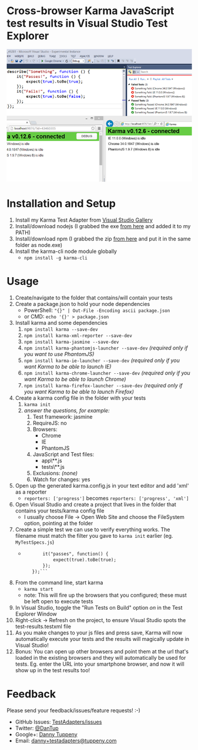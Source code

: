 ﻿Cross-browser Karma JavaScript test results in Visual Studio Test Explorer
=========

[![Screenshot of Karma tests in Visual Studio Test Explorer; click for video](DanTup.TestAdapters.Karma.Vsix/Screenshot.png)](http://www.youtube.com/watch?v=-28j6Ek8D7w)



Installation and Setup
===

1. Install my Karma Test Adapter from [Visual Studio Gallery](http://visualstudiogallery.msdn.microsoft.com/bfe6feb7-7ec4-4e8e-9d90-cf6ea2cd2169)
2. Install/download nodejs (I grabbed the exe [from here](http://nodejs.org/dist/) and added it to my PATH)
3. Install/download npm (I grabbed the zip [from here](http://nodejs.org/dist/npm/) and put it in the same folder as node.exe)
4. Install the karma-cli node module globally
   - ```npm install -g karma-cli```

Usage
===
1. Create/navigate to the folder that contains/will contain your tests
2. Create a package.json to hold your node dependencies
   - PowerShell: ```"{}" | Out-File -Encoding ascii package.json```
   - or CMD: ```echo '{}' > package.json```
2. Install karma and some dependencies
   1. ```npm install karma --save-dev```
   2. ```npm install karma-xml-reporter --save-dev```
   3. ```npm install karma-jasmine --save-dev```
   4. ```npm install karma-phantomjs-launcher --save-dev``` _(required only if you want to use PhantomJS)_
   5. ```npm install karma-ie-launcher --save-dev``` _(required only if you want Karma to be able to launch IE)_
   6. ```npm install karma-chrome-launcher --save-dev``` _(required only if you want Karma to be able to launch Chrome)_
   7. ```npm install karma-firefox-launcher --save-dev``` _(required only if you want Karma to be able to launch Firefox)_
3. Create a karma config file in the folder with your tests
   1. ```karma init```
   2. _answer the questions, for example:_
      1. Test framework: jasmine
      2. RequireJS: no
      2. Browsers:
         - Chrome
         - IE
         - PhantomJS
      3. JavaScript and Test files:
         - app\\\*\*.js
         - tests\\\*\*.js
      4. Exclusions: _(none)_
      5. Watch for changes: yes
4. Open up the generated karma.config.js in your text editor and add 'xml' as a reporter
   - ```reporters: ['progress']``` becomes ```reporters: ['progress', 'xml']```
5. Open Visual Studio and create a project that lives in the folder that contains your tests/karma config file
   - I usually choose File -> Open Web Site and choose the FileSystem option, pointing at the folder
6. Create a simple test we can use to verify everything works. The filename must match the filter you gave to ```karma init``` earlier (eg. ```MyTestSpecs.js```)
   - ```describe("a test", function() {
            it("passes", function() {
                expect(true).toBe(true);
            });
        });```
7. From the command line, start karma
   - ```karma start```
   - note: This will fire up the browsers that you configured; these must be left open to execute tests
8. In Visual Studio, toggle the "Run Tests on Build" option _on_ in the Test Explorer Window
9. Right-click -> Refresh on the project, to ensure Visual Studio spots the test-results.testxml file
10. As you make changes to your js files and press save, Karma will now automatically execute your tests and the results will magically update in Visual Studio!
11. Bonus: You can open up other browsers and point them at the url that's loaded in the existing browsers and they will automatically be used for tests. Eg. enter the URL into your smartphone browser, and now it will show up in the test results too!

Feedback
===
Please send your feedback/issues/feature requests! :-)

- GitHub Issues: [TestAdapters/issues](https://github.com/DanTup/TestAdapters/issues)
- Twitter: [@DanTup](https://twitter.com/DanTup)
- Google+: [Danny Tuppeny](http://profile.dantup.com/)
- Email: [danny+testadapters@tuppeny.com](mailto:danny+testadapters@tuppeny.com)
